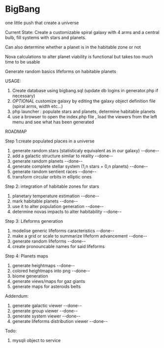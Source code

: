 # BigBang
one little push that create a universe

Current State:
Create a customizable spiral galaxy with 4 arms and a central bulb, fill systems with stars and planets.

Can also determine whether a planet is in the habitable zone or not

Nova calculations to alter planet viability is functional but takes too much time to be usable

Generate random basics lifeforms on habitable planets


USAGE:
1) Create database using bigbang.sql (update db logins in generator.php if necessary) 
2) *OPTIONAL* customize galaxy by editing the galaxy object definition file (spiral arms, width etc...)
3) php launcher : populate stars and planets, determine habitable planets
4) use a browser to open the index.php file , load the viewers from the left menu and see what has been generated

ROADMAP

Step 1:create populated places in a universe 

1) generate random stars (statisticaly equivalent as in our galaxy) --done--
2) add a galactic structure similar to reality --done--
3) generate random planets --done--
4) generate complete stellar system (1,n stars + 0,n planets) --done--
5) generate random sentient races --done--
6) transform circular orbits in elliptic ones 

Step 2: integration of habitable zones for stars 

1) planetary temperature estimation --done--
2) mark habitable planets --done--
3) use it to alter population generation --done--
4) determine novas impacts to alter habitability --done--

Step 3: Lifeforms generation
1) modelise generic lifeforms caracteristics --done--
2) make a grid or scale to summarize lifeform advancement --done--
3) generate random lifeforms --done--
4) create pronouncable names for said lifeforms 

Step 4: Planets maps
1) generate heightmaps --done--
2) colored heightmaps into png --done--
3) biome generation
4) generate views/maps for gaz giants
5) generate maps for asteroids belts

Addendum:
1) generate galactic viewer --done--
2) generate group viewer --done--
3) generate system viewer --done--
4) generate lifeforms distribution viewer --done--

Todo:
1) mysqli object to service
